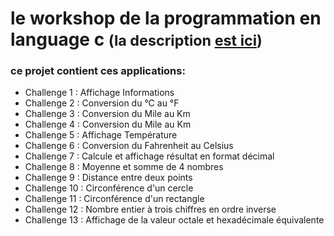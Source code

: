 <h1>
 le workshop de la programmation en language c <small>(la description <a href="https://github.com/imanegannaoui/Langage-C/blob/main/README.md"> est ici</a>)</small>
</h1>
<p>
	<h3>ce projet contient ces applications:</h3>
	<ul>
		<li>Challenge 1 : Affichage Informations</li>
		<li>Challenge 2 : Conversion du °C au °F</li>
		<li>Challenge 3 : Conversion du Mile au Km</li>
		<li>Challenge 4 : Conversion du Mile au Km</li>
		<li>Challenge 5 : Affichage Température</li>
		<li>Challenge 6 : Conversion du Fahrenheit au Celsius</li>
		<li>Challenge 7 : Calcule et affichage résultat en format décimal</li>
		<li>Challenge 8 : Moyenne et somme de 4 nombres</li>
		<li>Challenge 9 : Distance entre deux points</li>
		<li>Challenge 10 : Circonférence d'un cercle</li>
		<li>Challenge 11 : Circonférence d'un rectangle</li>
		<li>Challenge 12 : Nombre entier à trois chiffres en ordre inverse</li>
		<li>Challenge 13 : Affichage de la valeur octale et hexadécimale équivalente</li>
	</ul>
	
</p>